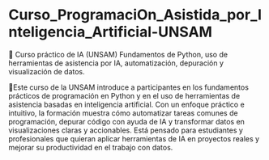 # Curso_ProgramaciOn_Asistida_por_Inteligencia_Artificial-UNSAM
📢 Curso práctico de IA (UNSAM) Fundamentos de Python, uso de herramientas de asistencia por IA, automatización, depuración y visualización de datos.

📌Este curso de la UNSAM introduce a participantes en los fundamentos prácticos de programación en Python y en el uso de herramientas de asistencia basadas en inteligencia artificial. Con un enfoque práctico e intuitivo, la formación muestra cómo automatizar tareas comunes de programación, depurar código con ayuda de IA y transformar datos en visualizaciones claras y accionables. Está pensado para estudiantes y profesionales que quieran aplicar herramientas de IA en proyectos reales y mejorar su productividad en el trabajo con datos.

